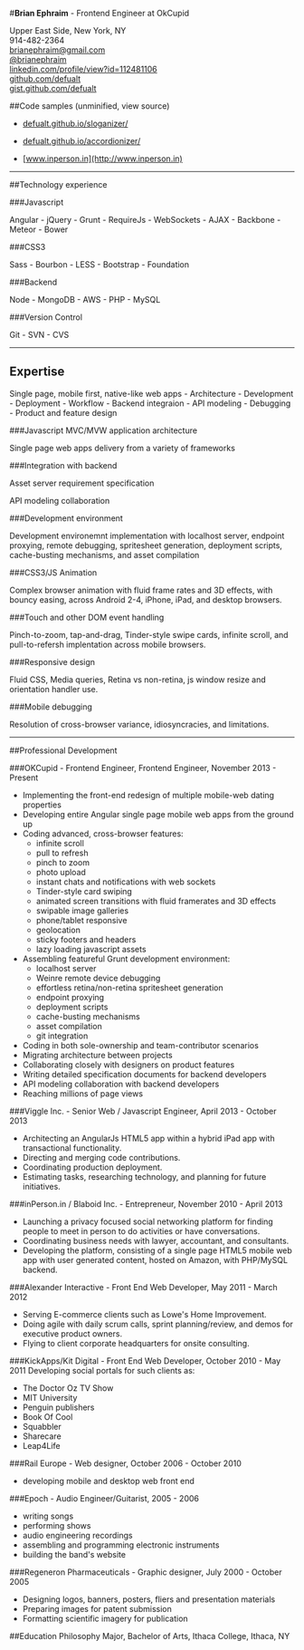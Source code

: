 #**Brian Ephraim** - Frontend Engineer at OkCupid

Upper East Side, New York, NY  
914-482-2364  
[brianephraim@gmail.com](mailto://brianephraim@gmail.com)  
[@brianephraim](http://twitter.com/brianephraim)   
[linkedin.com/profile/view?id=112481106](http://www.linkedin.com/profile/view?id=112481106)  
[github.com/defualt](http://github.com/defualt)  
[gist.github.com/defualt](https://gist.github.com/defualt) 

##Code samples (unminified, view source)

* [defualt.github.io/sloganizer/](http://defualt.github.io/sloganizer/)

* [defualt.github.io/accordionizer/](http://defualt.github.io/accordionizer/)

* [www.inperson.in](http://www.inperson.in)

---

##Technology experience

###Javascript

Angular - jQuery - Grunt - RequireJs - WebSockets - AJAX - Backbone - Meteor - Bower

###CSS3

Sass - Bourbon - LESS - Bootstrap - Foundation

###Backend

Node - MongoDB - AWS - PHP - MySQL

###Version Control

Git - SVN - CVS


---

Expertise
-----------

Single page, mobile first, native-like web apps
	- Architecture
	- Development
	- Deployment
	- Workflow
	- Backend integraion
	- API modeling
	- Debugging
	- Product and feature design


###Javascript MVC/MVW application architecture

Single page web apps delivery from a variety of frameworks

###Integration with backend

Asset server requirement specification

API modeling collaboration

###Development environment

Development environemnt implementation with localhost server, endpoint proxying, remote debugging, spritesheet generation, deployment scripts, cache-busting mechanisms, and asset compilation

###CSS3/JS Animation

Complex browser animation with fluid frame rates and 3D effects, with bouncy easing, across Android 2-4, iPhone, iPad, and desktop browsers.

###Touch and other DOM event handling

Pinch-to-zoom, tap-and-drag, Tinder-style swipe cards, infinite scroll, and pull-to-refersh implentation across mobile browsers.

###Responsive design

Fluid CSS, Media queries, Retina vs non-retina, js window resize and orientation handler use.

###Mobile debugging

Resolution of cross-browser variance, idiosyncracies, and limitations.

---

##Professional Development

###OKCupid - Frontend Engineer, Frontend Engineer, November 2013 - Present
- Implementing the front-end redesign of multiple mobile-web dating properties
- Developing entire Angular single page mobile web apps from the ground up
- Coding advanced, cross-browser features:
	- infinite scroll
	- pull to refresh
	- pinch to zoom
	- photo upload
	- instant chats and notifications with web sockets
	- Tinder-style card swiping
	- animated screen transitions with fluid framerates and 3D effects
	- swipable image galleries
	- phone/tablet responsive
	- geolocation
	- sticky footers and headers
	- lazy loading javascript assets
- Assembling featureful Grunt development environment:
	- localhost server
	- Weinre remote device debugging
	- effortless retina/non-retina spritesheet generation
	- endpoint proxying
	- deployment scripts
	- cache-busting mechanisms
	- asset compilation
	- git integration
- Coding in both sole-ownership and team-contributor scenarios
- Migrating architecture between projects
- Collaborating closely with designers on product features
- Writing detailed specification documents for backend developers
- API modeling collaboration with backend developers
- Reaching millions of page views


###Viggle Inc. - Senior Web / Javascript Engineer, April 2013 - October 2013
- Architecting an AngularJs HTML5 app within a hybrid iPad app with transactional functionality.
- Directing and merging code contributions.
- Coordinating production deployment.
- Estimating tasks, researching technology, and planning for future initiatives.


###inPerson.in / Blaboid Inc. - Entrepreneur, November 2010 - April 2013
- Launching a privacy focused social networking platform for finding people to meet in person to do activities or have conversations.
- Coordinating business needs with lawyer, accountant, and consultants.
- Developing the platform, consisting of a single page HTML5 mobile web app with user generated content, hosted on Amazon, with PHP/MySQL backend.


###Alexander Interactive - Front End Web Developer, May 2011 - March 2012
- Serving E-commerce clients such as Lowe's Home Improvement.
- Doing agile with daily scrum calls, sprint planning/review, and demos for executive product owners.
- Flying to client corporate headquarters for onsite consulting.


###KickApps/Kit Digital - Front End Web Developer, October 2010 - May 2011
Developing social portals for such clients as:

- The Doctor Oz TV Show
- MIT University
- Penguin publishers
- Book Of Cool
- Squabbler
- Sharecare
- Leap4Life

###Rail Europe - Web designer, October 2006 - October 2010
- developing mobile and desktop web front end

###Epoch - Audio Engineer/Guitarist, 2005 - 2006
- writing songs
- performing shows
- audio engineering recordings
- assembling and programming electronic instruments
- building the band\'s website 

###Regeneron Pharmaceuticals - Graphic designer, July 2000 - October 2005
- Designing logos, banners, posters, fliers and presentation materials
- Preparing images for patent submission
- Formatting scientific imagery for publication

##Education
Philosophy Major, Bachelor of Arts, Ithaca College, Ithaca, NY